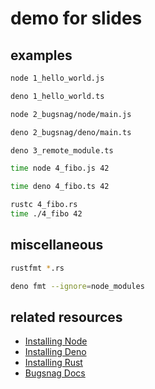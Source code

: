 # demo for slides

## examples

```bash
node 1_hello_world.js
```

```bash
deno 1_hello_world.ts
```

```bash
node 2_bugsnag/node/main.js
```

```bash
deno 2_bugsnag/deno/main.ts
```

```bash
deno 3_remote_module.ts
```

```bash
time node 4_fibo.js 42
```

```bash
time deno 4_fibo.ts 42
```

```bash
rustc 4_fibo.rs
time ./4_fibo 42
```

## miscellaneous

```bash
rustfmt *.rs
```

```bash
deno fmt --ignore=node_modules
```

## related resources

- [Installing Node](https://nodejs.org/en/download)
- [Installing Deno](https://docs.deno.com/runtime/getting_started/installation/)
- [Installing Rust](https://www.rust-lang.org/tools/install)
- [Bugsnag Docs](https://docs.bugsnag.com/platforms/javascript/)
